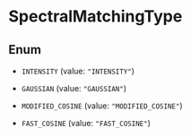 

# SpectralMatchingType

## Enum


* `INTENSITY` (value: `"INTENSITY"`)

* `GAUSSIAN` (value: `"GAUSSIAN"`)

* `MODIFIED_COSINE` (value: `"MODIFIED_COSINE"`)

* `FAST_COSINE` (value: `"FAST_COSINE"`)



